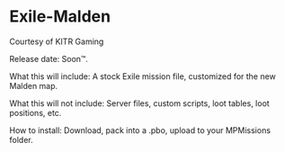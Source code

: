 # Exile-Malden
Courtesy of KITR Gaming

Release date: 
Soon™.

What this will include:
A stock Exile mission file, customized for the new Malden map. 

What this will not include:
Server files, custom scripts, loot tables, loot positions, etc.

How to install:
Download, pack into a .pbo, upload to your MPMissions folder.
